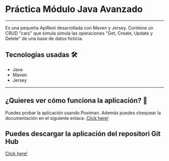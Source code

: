 
# Práctica Módulo Java Avanzado
---

Es una pequeña ApiRest desarrollada con Maven y Jersey. Contiene un CRUD "cars" que simula 
simula las operaciones "Get, Create, Update y Delete" de una base de datos ficticia.

## Tecnologías usadas 🛠️
- Java
- Maven
- Jersey
---
## ¿Quieres ver cómo funciona la aplicación? 📖
Puedes probar la aplicación usando Postman. Además puedes chequear la documentación en el siguiente enlace.
[Click here!](https://documenter.getpostman.com/view/13054206/Tz5m8zCT)

## Puedes descargar la aplicación del repositori Git Hub
[Click here!](https://github.com/scarrasco85/practicaJavaAvanzado)